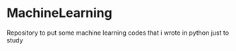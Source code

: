 # MachineLearning
Repository to put some machine learning codes that i wrote in python just to study
